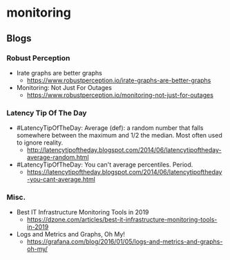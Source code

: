 # monitoring
## Blogs
### Robust Perception
* Irate graphs are better graphs
  * https://www.robustperception.io/irate-graphs-are-better-graphs
* Monitoring: Not Just For Outages
  * https://www.robustperception.io/monitoring-not-just-for-outages

### Latency Tip Of The Day
* #LatencyTipOfTheDay: Average (def): a random number that falls somewhere between the maximum and 1/2 the median. Most often used to ignore reality.
  * http://latencytipoftheday.blogspot.com/2014/06/latencytipoftheday-average-random.html
* #LatencyTipOfTheDay: You can't average percentiles. Period.
  * https://latencytipoftheday.blogspot.com/2014/06/latencytipoftheday-you-cant-average.html

### Misc.
* Best IT Infrastructure Monitoring Tools in 2019
  * https://dzone.com/articles/best-it-infrastructure-monitoring-tools-in-2019
* Logs and Metrics and Graphs, Oh My!
  * https://grafana.com/blog/2016/01/05/logs-and-metrics-and-graphs-oh-my/
